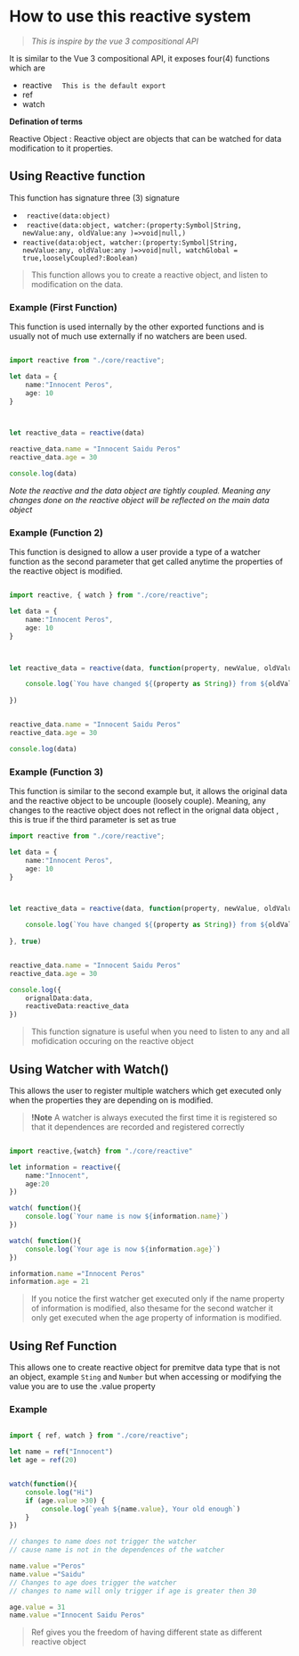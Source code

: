 # How to use this reactive system
> *This is inspire by the vue 3 compositional API*

It is similar to the Vue 3 compositional API, it exposes four(4) functions which are
* reactive   ```  This is the default export```
* ref
* watch
<!-- * computed -->


**Defination of terms**

Reactive Object
: Reactive object are objects that can be watched for data modification to it properties.

## Using Reactive function
This function has signature three (3) signature  
* ` reactive(data:object)`
* ` reactive(data:object, watcher:(property:Symbol|String, newValue:any, oldValue:any )=>void|null,)`
* `reactive(data:object, watcher:(property:Symbol|String, newValue:any, oldValue:any )=>void|null, watchGlobal = true,looselyCoupled?:Boolean)`
  

>This function allows you to create a reactive object, and listen to modification on the data.

### Example (First Function)

This function is used internally by the other exported functions and is usually not of much use externally if no watchers are been used.

```typescript

import reactive from "./core/reactive";

let data = {
    name:"Innocent Peros",
    age: 10
}



let reactive_data = reactive(data)

reactive_data.name = "Innocent Saidu Peros"
reactive_data.age = 30

console.log(data)
```

*Note the reactive and the data object are tightly coupled. Meaning any changes done on the reactive object will be reflected on the main data object*

### Example (Function 2)

This function is designed to allow a user provide a type of a watcher function as the second parameter that get called anytime the properties of the reactive object is modified.

```ts

import reactive, { watch } from "./core/reactive";

let data = {
    name:"Innocent Peros",
    age: 10
}



let reactive_data = reactive(data, function(property, newValue, oldValue){

    console.log(`You have changed ${(property as String)} from ${oldValue} to ${newValue}`)
    
})


reactive_data.name = "Innocent Saidu Peros"
reactive_data.age = 30

console.log(data)

```




### Example (Function 3)

This function is similar to the second example but, it allows the original data and the reactive object to be uncouple (loosely couple). Meaning, any changes to the reactive object does not reflect in the orignal data object
, this is true if the third parameter is set as true
```ts
import reactive from "./core/reactive";

let data = {
    name:"Innocent Peros",
    age: 10
}



let reactive_data = reactive(data, function(property, newValue, oldValue){

    console.log(`You have changed ${(property as String)} from ${oldValue} to ${newValue}`)
    
}, true)


reactive_data.name = "Innocent Saidu Peros"
reactive_data.age = 30

console.log({
    orignalData:data,
    reactiveData:reactive_data
})
```
>This function signature is useful when you need to listen to any and all mofidication occuring on the reactive object


## Using Watcher with Watch()
This allows the user to register multiple watchers which get executed only when the properties they are depending on is modified. 

>**!Note** A watcher is always executed the first time it is registered so that it dependences are recorded and registered correctly


```ts

import reactive,{watch} from "./core/reactive"

let information = reactive({
    name:"Innocent",
    age:20
})

watch( function(){
    console.log(`Your name is now ${information.name}`)
})

watch( function(){
    console.log(`Your age is now ${information.age}`)
})

information.name ="Innocent Peros"
information.age = 21


```
> If you notice the first watcher get executed only if the name property of information is modified, also thesame for the second watcher it only get executed when the age property of information is modified.

## Using Ref Function
This allows one to create reactive object for premitve data type that is not an object, example `Sting` and `Number` but when accessing or modifying the value you are to use the .value property

### Example

```ts

import { ref, watch } from "./core/reactive";

let name = ref("Innocent")
let age = ref(20)


watch(function(){
    console.log("Hi")
    if (age.value >30) {
        console.log(`yeah ${name.value}, Your old enough`)
    }
})

// changes to name does not trigger the watcher
// cause name is not in the dependences of the watcher 

name.value ="Peros"
name.value ="Saidu"
// Changes to age does trigger the watcher
// changes to name will only trigger if age is greater then 30

age.value = 31
name.value ="Innocent Saidu Peros"


```
>Ref gives you the freedom of having different state as different reactive object


<!-- This features is yet to be polished, and is not reliable for usage -->

<!-- ## Using Computed
The computed allows you to create dynamic reactive ref objects that update it self automatically if the reactive objects properties used (accessed) in the computed function get updated or modified.

### Example

```ts
``` -->
